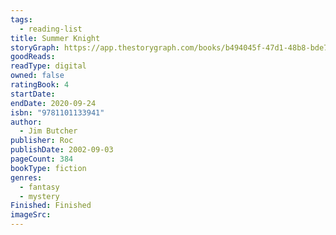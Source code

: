 ```yaml
---
tags:
  - reading-list
title: Summer Knight
storyGraph: https://app.thestorygraph.com/books/b494045f-47d1-48b8-bde7-70b739313bff
goodReads:
readType: digital
owned: false
ratingBook: 4
startDate:
endDate: 2020-09-24
isbn: "9781101133941"
author:
  - Jim Butcher
publisher: Roc
publishDate: 2002-09-03
pageCount: 384
bookType: fiction
genres:
  - fantasy
  - mystery
Finished: Finished
imageSrc:
---
```

